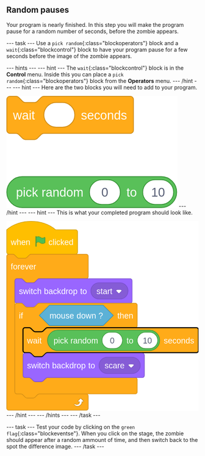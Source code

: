 ## Random pauses

Your program is nearly finished. In this step you will make the program pause for a random number of seconds, before the zombie appears.

--- task ---
Use a `pick random`{:class="blockoperators"} block and a `wait`{:class="blockcontrol"} block to have your program pause for a few seconds before the image of the zombie appears.

--- hints --- --- hint ---
The `wait`{:class="blockcontrol"} block is in the **Control** menu. Inside this you can place a `pick random`{:class="blockoperators"} block from the **Operators** menu.
--- /hint --- --- hint ---
Here are the two blocks you will need to add to your program.

![hint_3](images/hint_3.png)
--- /hint --- --- hint ---
This is what your completed program should look like.

![hint_4](images/hint_4.png)
--- /hint --- --- /hints ---
--- /task ---

--- task ---
Test your code by clicking on the `green flag`{:class="blockeventse"}. When you click on the stage, the zombie should appear after a random ammount of time, and then switch back to the spot the difference image.
--- /task ---

